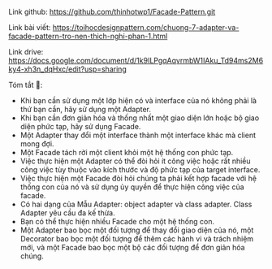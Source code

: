 Link github: https://github.com/thinhotwp1/Facade-Pattern.git

Link bài viết: https://toihocdesignpattern.com/chuong-7-adapter-va-facade-pattern-tro-nen-thich-nghi-phan-1.html

Link drive: https://docs.google.com/document/d/1k9ILPgqAqvrmbW1IAku_Td94ms2M6ky4-xh3n_dqHxc/edit?usp=sharing

Tóm tắt 👏:
- Khi bạn cần sử dụng một lớp hiện có và interface của nó không phải là thứ bạn cần, hãy sử dụng một Adapter.
- Khi bạn cần đơn giản hóa và thống nhất một giao diện lớn hoặc bộ giao diện phức tạp, hãy sử dụng Facade.
- Một Adapter thay đổi một interface thành một interface khác mà client mong đợi.
- Một Facade tách rời một client khỏi một hệ thống con phức tạp.
- Việc thực hiện một Adapter có thể đòi hỏi ít công việc hoặc rất nhiều công việc tùy thuộc vào kích thước và độ phức tạp của target interface.
- Việc thực hiện một Facade đòi hỏi chúng ta phải kết hợp facade với hệ thống con của nó và sử dụng ủy quyền để thực hiện công việc của facade.
- Có hai dạng của Mẫu Adapter: object adapter và class adapter. Class Adapter yêu cầu đa kế thừa.
- Bạn có thể thực hiện nhiều Facade cho một hệ thống con.
- Một Adapter bao bọc một đối tượng để thay đổi giao diện của nó, một Decorator bao bọc một đối tượng để thêm các hành vi và trách nhiệm mới, và một Facade bao bọc một     bộ các đối tượng để đơn giản hóa chúng.
